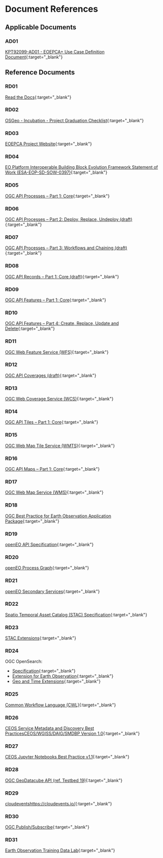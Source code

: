 # Document References

## Applicable Documents

### **AD01**

[KPT92099-AD01 - EOEPCA+ Use Case Definition Document](files/EOEPCA+%20Use%20Case%20Definition%20Document.pdf){:target="_blank"}

## Reference Documents

### **RD01**

[Read the Docs](https://readthedocs.org/){:target="_blank"}

### **RD02**

[OSGeo - Incubation - Project Graduation Checklist](https://github.com/OSGeo/osgeo/blob/master/incubation/documents/graduation_checklist.pdf){:target="_blank"}

### **RD03**

[EOEPCA Project Website](https://eoepca.org){:target="_blank"}

### **RD04**

[EO Platform Interoperable Building Block Evolution Framework Statement of Work (ESA-EOP-SD-SOW-0397)](https://esastar-publication.sso.esa.int/ESATenderActions/details/58028){:target="_blank"}

### **RD05**

[OGC API Processes – Part 1: Core](https://docs.ogc.org/is/18-062r2/18-062r2.html){:target="_blank"}

### **RD06**

[OGC API Processes – Part 2: Deploy, Replace, Undeploy (draft)](https://docs.ogc.org/DRAFTS/20-044.html){:target="_blank"}

### **RD07**

[OGC API Processes – Part 3: Workflows and Chaining (draft)](https://docs.ogc.org/DRAFTS/21-009.html){:target="_blank"}

### **RD08**

[OGC API Records – Part 1: Core (draft)](https://docs.ogc.org/DRAFTS/20-004.html){:target="_blank"}

### **RD09**

[OGC API Features – Part 1: Core](https://docs.ogc.org/is/17-069r4/17-069r4.html){:target="_blank"}

### **RD10**

[OGC API Features – Part 4: Create, Replace, Update and Delete](https://docs.ogc.org/DRAFTS/20-002.html){:target="_blank"}

### **RD11**

[OGC Web Feature Service (WFS)](https://www.ogc.org/standard/wfs/){:target="_blank"}

### **RD12**

[OGC API Coverages (draft)](https://docs.ogc.org/DRAFTS/19-087.html){:target="_blank"}

### **RD13**

[OGC Web Coverage Service (WCS)](https://www.ogc.org/standard/wcs/){:target="_blank"}

### **RD14**

[OGC API Tiles – Part 1: Core](https://docs.ogc.org/is/20-057/20-057.html){:target="_blank"}

### **RD15**

[OGC Web Map Tile Service (WMTS)](https://www.ogc.org/standard/wmts/){:target="_blank"}

### **RD16**

[OGC API Maps – Part 1: Core](https://docs.ogc.org/DRAFTS/20-058.html){:target="_blank"}

### **RD17**

[OGC Web Map Service (WMS)](https://www.ogc.org/standard/wms/){:target="_blank"}

### **RD18**

[OGC Best Practice for Earth Observation Application Package](https://docs.ogc.org/bp/20-089r1.html){:target="_blank"}

### **RD19**

[openEO API Specification](https://api.openeo.org/){:target="_blank"}

### **RD20**

[openEO Process Graph](https://api.openeo.org/#section/Processes/Process-Graphs){:target="_blank"}

### **RD21**

[openEO Secondary Services](https://api.openeo.org/#tag/Secondary-Services){:target="_blank"}

### **RD22**

[Spatio Temporal Asset Catalog (STAC) Specification](https://github.com/radiantearth/stac-spec/){:target="_blank"}

### **RD23**

[STAC Extensions](https://stac-extensions.github.io/){:target="_blank"}

### **RD24**

OGC OpenSearch:

* [Specification](https://www.ogc.org/standard/opensearch/){:target="_blank"}
* [Extension for Earth Observation](https://docs.ogc.org/is/13-026r9/13-026r9.html){:target="_blank"}
* [Geo and Time Extensions](https://portal.ogc.org/files/?artifact_id=55239&version=2){:target="_blank"}

### **RD25**

[Common Workflow Language (CWL)](https://www.commonwl.org/specification/){:target="_blank"}

### **RD26**

[CEOS Service Metadata and Discovery Best PracticesCEOS/WGISS/DAIG/SMDBP Version 1.0](https://ceos.org/document_management/Working_Groups/WGISS/Documents/WGISS%20Best%20Practices/CEOS-Service-Discovery-Best-Practices.pdf){:target="_blank"}

### **RD27**

[CEOS Jupyter Notebooks Best Practice v1.1](https://ceos.org/document_management/Working_Groups/WGISS/Documents/WGISS%20Best%20Practices/CEOS_JupterNotebooks_Best%20Practice_v1.1.pdf){:target="_blank"}

### **RD28**

[OGC GeoDatacube API (ref. Testbed 19)](https://www.ogc.org/tag/geodatacubes/){:target="_blank"}

### **RD29**

[cloudeventshttps://cloudevents.io/](https://github.com/cloudevents/spec){:target="_blank"}

### **RD30**

[OGC Publish/Subscribe](https://www.ogc.org/standard/pubsub/){:target="_blank"}

### **RD31**

[Earth Observation Training Data Lab](https://www.eotdl.com/){:target="_blank"}
